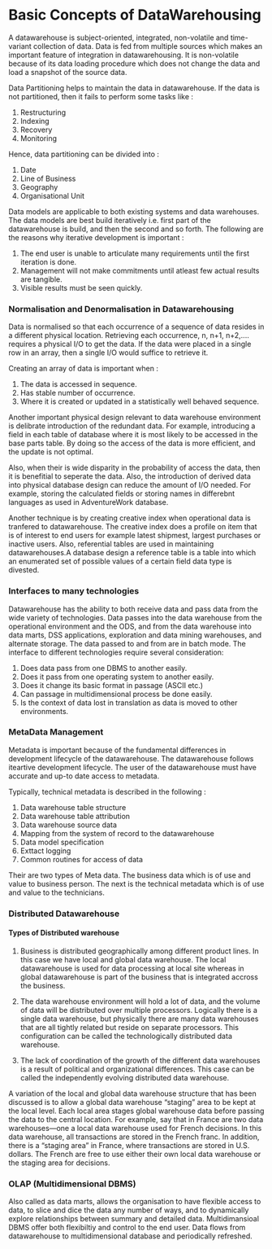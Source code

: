 # Basic Concepts of DataWarehousing

A datawarehouse is subject-oriented, integrated, non-volatile and time-variant collection of data. Data is fed from multiple sources which 
makes an important feature of integration in datawarehousing. It is non-volatile because of its data loading procedure which does not change 
the data and load a snapshot of the source data.

Data Partitioning helps to maintain the data in datawarehouse. If the data is not partitioned, then it fails to perform some tasks like :

1. Restructuring
2. Indexing
3. Recovery
4. Monitoring


Hence, data partitioning can be divided into :
1. Date
2. Line of Business
3. Geography
4. Organisational Unit
 

Data models are applicable to both existing systems and data warehouses. The data models are best build iteratively i.e. first part of the datawarehouse is build,
and then the second and so forth. The following are the reasons why iterative development is important :
1. The end user is unable to articulate many requirements until the first iteration is done.
2. Management will not make commitments until atleast few actual results are tangible.
3. Visible results must be seen quickly.


### Normalisation and Denormalisation in Datawarehousing

Data is normalised so that each occurrence of a sequence of data resides in a different physical location. Retrieving each occurrence, n, n+1, n+2,....
requires a physical I/O to get the data. If the data were placed in a single row in an array, then a single I/O would suffice to retrieve it.

Creating an array of data is important when :
1. The data is accessed in sequence.
2. Has stable number of occurrence.
3. Where it is created or updated in a statistically well behaved sequence.

Another important physical design relevant to data warehouse environment is delibrate introduction of the redundant data. For example, introducing a field in 
each table of database where it is most likely to be accessed in the base parts table. By doing so the access of the data is more efficient, and the update is 
not optimal. 

Also, when their is wide disparity in the probability of access the data, then it is benefitial to seperate the data. Also, the introduction of derived data into 
physical database design can reduce the amount of I/O needed. For example, storing the calculated fields or storing names in differebnt languages as used in AdventureWork
database.

Another technique is by creating creative index when operational data is tranfered to datawarehouse. The creative index does a profile on item that is of interest
to end users for example latest shipmest, largest purchases or inactive users. Also, referential tables are used in maintaining datawarehouses.A database design a reference 
table is a table into which an enumerated set of possible values of a certain field data type is divested.



### Interfaces to many technologies

Datawarehouse has the ability to both receive data and pass data from the wide variety of technologies. Data passes into the data warehouse from the operational environment and
the ODS, and from the data warehouse into data marts, DSS applications, exploration and data mining warehouses, and alternate storage. The data passed to and from
are in batch mode. The interface to different technologies require several consideration:
1. Does data pass from one DBMS to another easily.
2. Does it pass from one operating system to another easily.
3. Does it change its basic format in passage (ASCII etc.)
4. Can passage in multidimensional process be done easily.
5. Is the context of data lost in translation as data is moved to other environments.


### MetaData Management

Metadata is important because of the fundamental differences in development lifecycle of the datawarehouse. The datawarehouse follows iteartive development lifecycle. The user of the datawarehouse must have accurate and up-to date access to metadata.

Typically, technical metadata is described in the following :

1. Data warehouse table structure
2. Data warehouse table attribution
3. Data warehouse source data
4. Mapping from the system of record to the datawarehouse
5. Data model specification
6. Exttact logging
7. Common routines for access of data

Their are two types of Meta data. The business data which is of use and value to business person. The next is the technical metadata which is of use and value to the technicians.  


### Distributed Datawarehouse

#### Types of Distributed warehouse

1. Business is distributed geographically among different product lines. In this case we have local and global data warehouse. The local datawarehouse is used for data processing at local site whereas in global datawarehouse is part of the business that is integrated accross the business.

2. The data warehouse environment will hold a lot of data, and the volume of data will be distributed over multiple processors. Logically there is a single data warehouse, but physically there are many data warehouses that are all tightly related but reside on separate processors. This configuration can be called the technologically distributed data warehouse.

3. The lack of coordination of the growth of the different data warehouses is a result of political and organizational differences. This case can be called the independently evolving distributed data warehouse.

A variation of the local and global data warehouse structure that has been discussed is to allow a global data warehouse “staging” area to be kept at the local level. Each local area stages global warehouse data before passing the data to the central location. For example, say that in France are two data warehouses—one a local data warehouse used for French decisions. In this data warehouse, all transactions are stored in the French franc. In addition, there is a “staging area” in France, where transactions are stored in U.S. dollars. The French are free to use either their own local data warehouse or the staging area for decisions.

### OLAP (Multidimensional DBMS)

Also called as data marts, allows the organisation to have flexible access to data, to slice and dice the data any number of ways, and to dynamically explore relationships between summary and detailed data. Multidimansioal DBMS offer both flexibiltiy and control to the end user. Data flows from datawarehouse to multidimensional database and periodically refreshed. 














